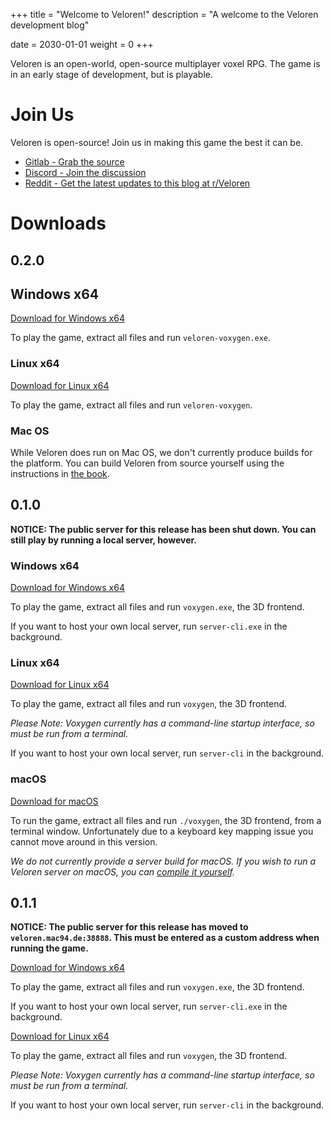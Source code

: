 +++
title = "Welcome to Veloren!"
description = "A welcome to the Veloren development blog"

date = 2030-01-01
weight = 0
+++

Veloren is an open-world, open-source multiplayer voxel RPG. The game is in an early stage of development, but is playable.

# Join Us

Veloren is open-source! Join us in making this game the best it can be.

* [Gitlab - Grab the source](https://gitlab.com/veloren/veloren)
* [Discord - Join the discussion](https://discord.gg/ecUxc9N)
* [Reddit - Get the latest updates to this blog at r/Veloren](https://www.reddit.com/r/Veloren/)

# Downloads

## 0.2.0

## Windows x64

[Download for Windows x64](https://gitlab.com/veloren/veloren/-/jobs/220570218/artifacts/raw/commit-windows-debug.zip)

To play the game, extract all files and run `veloren-voxygen.exe`.

### Linux x64

[Download for Linux x64](https://gitlab.com/veloren/veloren/-/jobs/220570217/artifacts/raw/commit-linux-debug.tar.bz2)

To play the game, extract all files and run `veloren-voxygen`.

### Mac OS

While Veloren does run on Mac OS, we don't currently produce builds for the platform. You can build Veloren from source yourself using the instructions in [the book](https://book.veloren.net).

## 0.1.0

**NOTICE: The public server for this release has been shut down. You can still play by running a local server, however.**

### Windows x64

[Download for Windows x64](https://gitlab.com/veloren/game/-/jobs/artifacts/v0.1.0/download?job=stable-windows-optimized)

To play the game, extract all files and run `voxygen.exe`, the 3D frontend.

If you want to host your own local server, run `server-cli.exe` in the background.

### Linux x64

[Download for Linux x64](https://gitlab.com/veloren/game/-/jobs/artifacts/v0.1.0/download?job=stable-linux-optimized)

To play the game, extract all files and run `voxygen`, the 3D frontend.

*Please Note: Voxygen currently has a command-line startup interface, so must be run from a terminal.*

If you want to host your own local server, run `server-cli` in the background.

### macOS

[Download for macOS](/download/macos.zip)

To run the game, extract all files and run `./voxygen`, the 3D frontend, from a terminal window.
Unfortunately due to a keyboard key mapping issue you cannot move around in this version.

*We do not currently provide a server build for macOS. If you wish to run a Veloren server on macOS, you can [compile it yourself](https://gitlab.com/veloren/game/wikis/Developer's-Corner/Introduction).*


## 0.1.1

**NOTICE: The public server for this release has moved to `veloren.mac94.de:38888`. This must be entered as a custom address when running the game.**

[Download for Windows x64](https://gitlab.com/veloren/game/-/jobs/artifacts/master/download?job=nightly-windows-debug)

To play the game, extract all files and run `voxygen.exe`, the 3D frontend.

If you want to host your own local server, run `server-cli.exe` in the background.

[Download for Linux x64](https://gitlab.com/veloren/game/-/jobs/artifacts/master/download?job=nightly-linux-debug)

To play the game, extract all files and run `voxygen`, the 3D frontend.

*Please Note: Voxygen currently has a command-line startup interface, so must be run from a terminal.*

If you want to host your own local server, run `server-cli` in the background.
